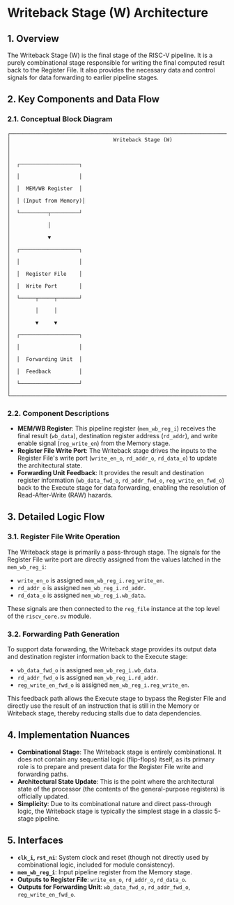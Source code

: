 # Writeback Stage (W) Architecture

## 1. Overview

The Writeback Stage (W) is the final stage of the RISC-V pipeline. It is a purely combinational stage responsible for writing the final computed result back to the Register File. It also provides the necessary data and control signals for data forwarding to earlier pipeline stages.

## 2. Key Components and Data Flow

### 2.1. Conceptual Block Diagram

```
┌───────────────────────────────────────────────────────────────────────────┐
│                                 Writeback Stage (W)                       │
│                                                                           │
│  ┌───────────────────┐                                                  │
│  │                   │                                                  │
│  │  MEM/WB Register  │                                                  │
│  │ (Input from Memory)│                                                  │
│  └─────────┬─────────┘                                                  │
│            │                                                            │
│            ▼                                                            │
│  ┌───────────────────┐                                                  │
│  │                   │                                                  │
│  │  Register File    │                                                  │
│  │  Write Port       │                                                  │
│  └─────┬─────┬───────┘                                                  │
│        │     │                                                          │
│        ▼     ▼                                                          │
│  ┌───────────────────┐                                                  │
│  │                   │                                                  │
│  │  Forwarding Unit  │                                                  │
│  │  Feedback         │                                                  │
│  └───────────────────┘                                                  │
└───────────────────────────────────────────────────────────────────────────┘
```

### 2.2. Component Descriptions

-   **MEM/WB Register**: This pipeline register (`mem_wb_reg_i`) receives the final result (`wb_data`), destination register address (`rd_addr`), and write enable signal (`reg_write_en`) from the Memory stage.
-   **Register File Write Port**: The Writeback stage drives the inputs to the Register File's write port (`write_en_o`, `rd_addr_o`, `rd_data_o`) to update the architectural state.
-   **Forwarding Unit Feedback**: It provides the result and destination register information (`wb_data_fwd_o`, `rd_addr_fwd_o`, `reg_write_en_fwd_o`) back to the Execute stage for data forwarding, enabling the resolution of Read-After-Write (RAW) hazards.

## 3. Detailed Logic Flow

### 3.1. Register File Write Operation

The Writeback stage is primarily a pass-through stage. The signals for the Register File write port are directly assigned from the values latched in the `mem_wb_reg_i`:
-   `write_en_o` is assigned `mem_wb_reg_i.reg_write_en`.
-   `rd_addr_o` is assigned `mem_wb_reg_i.rd_addr`.
-   `rd_data_o` is assigned `mem_wb_reg_i.wb_data`.

These signals are then connected to the `reg_file` instance at the top level of the `riscv_core.sv` module.

### 3.2. Forwarding Path Generation

To support data forwarding, the Writeback stage provides its output data and destination register information back to the Execute stage:
-   `wb_data_fwd_o` is assigned `mem_wb_reg_i.wb_data`.
-   `rd_addr_fwd_o` is assigned `mem_wb_reg_i.rd_addr`.
-   `reg_write_en_fwd_o` is assigned `mem_wb_reg_i.reg_write_en`.

This feedback path allows the Execute stage to bypass the Register File and directly use the result of an instruction that is still in the Memory or Writeback stage, thereby reducing stalls due to data dependencies.

## 4. Implementation Nuances

-   **Combinational Stage**: The Writeback stage is entirely combinational. It does not contain any sequential logic (flip-flops) itself, as its primary role is to prepare and present data for the Register File write and forwarding paths.
-   **Architectural State Update**: This is the point where the architectural state of the processor (the contents of the general-purpose registers) is officially updated.
-   **Simplicity**: Due to its combinational nature and direct pass-through logic, the Writeback stage is typically the simplest stage in a classic 5-stage pipeline.

## 5. Interfaces

-   **`clk_i`, `rst_ni`**: System clock and reset (though not directly used by combinational logic, included for module consistency).
-   **`mem_wb_reg_i`**: Input pipeline register from the Memory stage.
-   **Outputs to Register File**: `write_en_o`, `rd_addr_o`, `rd_data_o`.
-   **Outputs for Forwarding Unit**: `wb_data_fwd_o`, `rd_addr_fwd_o`, `reg_write_en_fwd_o`.
